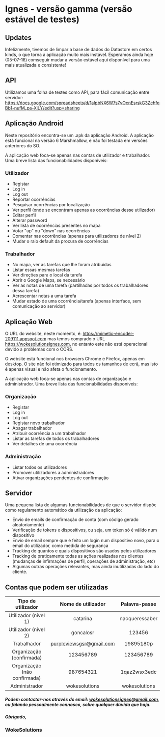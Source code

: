# Ignes - versão gamma (versão estável de testes)

## Updates
Infelizmente, tivemos de limpar a base de dados do Datastore em certos kinds, o que torna a aplicação muito mais instável. Esperamos ainda hoje (05-07-18) comseguir mudar a versão estável aqui disponível para uma mais atualizada e consistente!

## API
Utilizamos uma folha de testes como API, para fácil comunicação entre servidor:
https://docs.google.com/spreadsheets/d/1alpbNX6W7s7vOcnEsrskG3ZchfqBb1-nufM_pa-XlLY/edit?usp=sharing

## Aplicação Android
Neste repositório encontra-se um .apk da aplicação Android. A aplicação está funcional na versão 6 Marshmallow, e não foi testada em versões anteriores do SO.

A aplicação web foca-se apenas nas contas de utilizador e trabalhador.
Uma breve lista das funcionabilidades disponíveis:
### Utilizador
* Registar
* Log in
* Log out
* Reportar ocorrências
* Pesquisar ocorrências por localização
* Ver perfil (onde se encontram apenas as ocorrências desse utilizador)
* Editar perfil
* Alterar password
* Ver lista de ocorrências presentes no mapa
* Votar "up" ou "down" nas ocorrências
* Comentar nas ocorrências (apenas para utilizadores de nível 2)
* Mudar o raio default da procura de ocorrências
### Trabalhador
* No mapa, ver as tarefas que lhe foram atribuidas
* Listar essas mesmas tarefas
* Ver direções para o local da tarefa
* Abrir o Google Maps, se necessário
* Ver as notas de uma tarefa (partilhadas por todos os trabalhadores dessa tarefa)
* Acrescentar notas a uma tarefa
* Mudar estado de uma ocorrência/tarefa (apenas interface, sem comunicação ao servidor)

## Aplicação Web
O URL do website, neste momento, é:
https://mimetic-encoder-209111.appspot.com
mas temos comprado o URL https://wokesolutionsignes.com, no entanto este não está operacional devido a problemas com o CORS.

O website está funcional nos browsers Chrome e Firefox, apenas em desktop. O site não foi otimizado para todos os tamanhos de ecrã, mas isto é apenas visual e não afeta o funcionamento.

A aplicação web foca-se apenas nas contas de organização e administrador.
Uma breve lista das funcionabilidades disponíveis:

### Organização
* Registar
* Log in
* Log out
* Registar novo trabalhador
* Apagar trabalhador
* Atribuir ocorrência a um trabalhador
* Listar as tarefas de todos os trabalhadores
* Ver detalhes de uma ocorrência
### Administração
* Listar todos os utilizadores
* Promover utilizadores a administradores
* Ativar organizações pendentes de confirmação
## Servidor
Uma pequena lista de algumas funcionabilidades de que o servidor dispõe como regulamento automático da utilização da aplicação:
* Envio de emails de confirmação de conta (com código gerado aleatoriamente)
* Verificação de tokens e dispositivos, ou seja, um token só é válido num dispositivo
* Envio de email sempre que é feito um login num dispositivo novo, para o email do utilizador, como medida de segurança
* Tracking de quantos e quais dispositivos são usados pelos utilizadores
* Tracking de praticamente todas as ações realizadas nos clientes (mudanças de infirmações de perfil, operações de administração, etc)
* Algumas outras operações relevantes, mas ainda inutilizadas do lado do cliente.
## Contas que podem ser utilizadas
Tipo de utilizador | Nome de utilizador | Palavra-passe
:-------------: |:-------------:| :-----:
Utilizador (nível 1) | catarina | naoqueressaber
Utilizador (nível 2) | goncalosr | 123456
Trabalhador | purpleviewsgsr@gmail.com | 19895180p
Organização (confirmada) | 123456789 | 123456789
Organização (não confirmada) | 987654321 | 1qaz2wsx3edc
Administrador | wokesolutions | wokesolutions

##### Podem contactar-nos através do email: wokesolutionsignes@gmail.com, ou falando pessoalmente connosco, sobre qualquer dúvida que haja.
##### Obrigado,
### WokeSolutions
